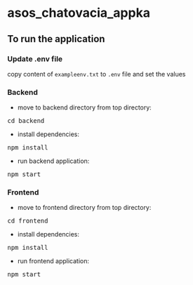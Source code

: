 # asos_chatovacia_appka


## To run the application

### Update .env file

copy content of `exampleenv.txt` to `.env` file and set the values

### Backend

- move to backend directory from top directory: 

<pre>cd backend</pre>

- install dependencies: 

<pre>npm install</pre>

- run backend application:

<pre>npm start</pre>


### Frontend

- move to frontend directory from top directory:

<pre>cd frontend</pre>

- install dependencies:

<pre>npm install</pre>

- run frontend application:

<pre>npm start</pre>
